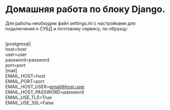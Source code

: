 # Домашняя работа по блоку Django.

Для работы необходим файл settings.ini с настройками для подключения к СУБД и почтовому сервису,
по образцу:

<br> [postgresql] 
<br> host=host
<br> user=user
<br> password=password
<br> port=port
<br> [mail]
<br> EMAIL_HOST=host
<br> EMAIL_PORT=port
<br> EMAIL_HOST_USER=email@host.user
<br> EMAIL_HOST_PASSWORD=password
<br> EMAIL_USE_TLS=True
<br> EMAIL_USE_SSL=False